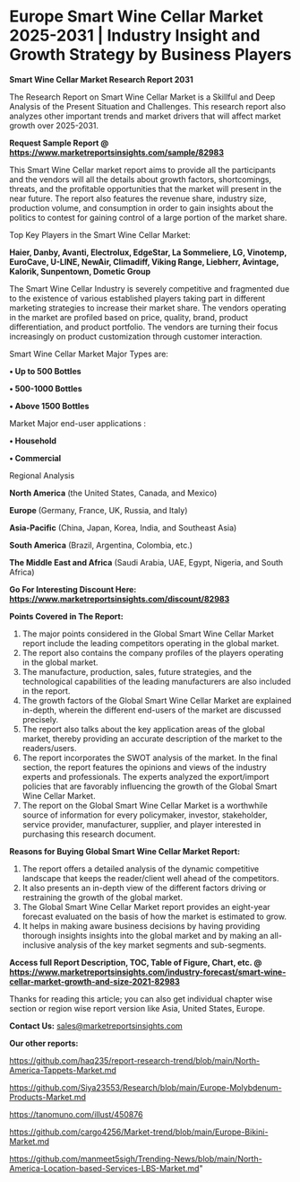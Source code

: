 # Europe Smart Wine Cellar Market 2025-2031 | Industry Insight and Growth Strategy by Business Players

<strong>Smart Wine Cellar Market Research Report 2031</strong>

The Research Report on Smart Wine Cellar Market is a Skillful and Deep Analysis of the Present Situation and Challenges. This research report also analyzes other important trends and market drivers that will affect market growth over 2025-2031.

<strong>Request Sample Report @ <a href=https://www.marketreportsinsights.com/sample/82983>https://www.marketreportsinsights.com/sample/82983</a></strong>

This Smart Wine Cellar market report aims to provide all the participants and the vendors will all the details about growth factors, shortcomings, threats, and the profitable opportunities that the market will present in the near future. The report also features the revenue share, industry size, production volume, and consumption in order to gain insights about the politics to contest for gaining control of a large portion of the market share.

Top Key Players in the Smart Wine Cellar Market:

<strong>Haier, Danby, Avanti, Electrolux, EdgeStar, La Sommeliere, LG, Vinotemp, EuroCave, U-LINE, NewAir, Climadiff, Viking Range, Liebherr, Avintage, Kalorik, Sunpentown, Dometic Group</strong>

The Smart Wine Cellar Industry is severely competitive and fragmented due to the existence of various established players taking part in different marketing strategies to increase their market share. The vendors operating in the market are profiled based on price, quality, brand, product differentiation, and product portfolio. The vendors are turning their focus increasingly on product customization through customer interaction.

Smart Wine Cellar Market Major Types are:

<strong>• Up to 500 Bottles

• 500-1000 Bottles

• Above 1500 Bottles</strong>

Market Major end-user applications :

<strong>• Household

• Commercial</strong>

Regional Analysis

</u><strong><b>North America</b></strong> (the United States, Canada, and Mexico)

<strong><b>Europe </b></strong>(Germany, France, UK, Russia, and Italy)

<strong><b>Asia-Pacific</b></strong> (China, Japan, Korea, India, and Southeast Asia)

<strong><b>South America</b></strong> (Brazil, Argentina, Colombia, etc.)

<strong><b>The Middle East and Africa</b></strong> (Saudi Arabia, UAE, Egypt, Nigeria, and South Africa)

<strong>Go For Interesting Discount Here: <a href=https://www.marketreportsinsights.com/discount/82983>https://www.marketreportsinsights.com/discount/82983</a></strong>

<strong>Points Covered in The Report:</strong>
<ol>
  <li>The major points considered in the Global Smart Wine Cellar Market report include the leading competitors operating in the global market.</li>
  <li>The report also contains the company profiles of the players operating in the global market.</li>
  <li>The manufacture, production, sales, future strategies, and the technological capabilities of the leading manufacturers are also included in the report.</li>
  <li>The growth factors of the Global Smart Wine Cellar Market are explained in-depth, wherein the different end-users of the market are discussed precisely.</li>
  <li>The report also talks about the key application areas of the global market, thereby providing an accurate description of the market to the readers/users.</li>
  <li>The report incorporates the SWOT analysis of the market. In the final section, the report features the opinions and views of the industry experts and professionals. The experts analyzed the export/import policies that are favorably influencing the growth of the Global Smart Wine Cellar Market.</li>
  <li>The report on the Global Smart Wine Cellar Market is a worthwhile source of information for every policymaker, investor, stakeholder, service provider, manufacturer, supplier, and player interested in purchasing this research document.</li>
</ol>
<strong>Reasons for Buying Global Smart Wine Cellar Market Report:</strong>

<ol>
  <li>The report offers a detailed analysis of the dynamic competitive landscape that keeps the reader/client well ahead of the competitors.</li>
  <li>It also presents an in-depth view of the different factors driving or restraining the growth of the global market.</li>
  <li>The Global Smart Wine Cellar Market report provides an eight-year forecast evaluated on the basis of how the market is estimated to grow.</li>
  <li>It helps in making aware business decisions by having providing thorough insights insights into the global market and by making an all-inclusive analysis of the key market segments and sub-segments.</li>
</ol>
<strong>Access full Report Description, TOC, Table of Figure, Chart, etc. @ <a href=https://www.marketreportsinsights.com/industry-forecast/smart-wine-cellar-market-growth-and-size-2021-82983>https://www.marketreportsinsights.com/industry-forecast/smart-wine-cellar-market-growth-and-size-2021-82983</a></strong>


Thanks for reading this article; you can also get individual chapter wise section or region wise report version like Asia, United States, Europe.

<strong>Contact Us:</strong>
sales@marketreportsinsights.com

<strong>Our other reports:</strong>

<a href=https://github.com/haq235/report-research-trend/blob/main/North-America-Tappets-Market.md>https://github.com/haq235/report-research-trend/blob/main/North-America-Tappets-Market.md</a>

<a href=https://github.com/Siya23553/Research/blob/main/Europe-Molybdenum-Products-Market.md>https://github.com/Siya23553/Research/blob/main/Europe-Molybdenum-Products-Market.md</a>

<a href=https://tanomuno.com/illust/450876>https://tanomuno.com/illust/450876</a>

<a href=https://github.com/cargo4256/Market-trend/blob/main/Europe-Bikini-Market.md>https://github.com/cargo4256/Market-trend/blob/main/Europe-Bikini-Market.md</a>

<a href=https://github.com/manmeet5sigh/Trending-News/blob/main/North-America-Location-based-Services-LBS-Market.md>https://github.com/manmeet5sigh/Trending-News/blob/main/North-America-Location-based-Services-LBS-Market.md</a>"
